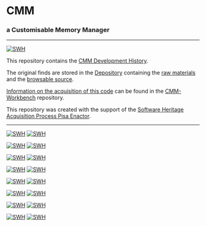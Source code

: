 # CMM

### a Customisable Memory Manager 

-------------------
[![SWH](https://archive.softwareheritage.org/badge/origin/https://github.com/Unipisa/CMM/)](https://archive.softwareheritage.org/browse/origin/https://github.com/Unipisa/CMM/)

This repository contains the 
[CMM Development History](https://github.com/Unipisa/CMM/tree/SourceCode/). 

The original finds are stored in the [Depository](https://github.com/Unipisa/CMM-Depository) 
containing the
[raw materials](https://github.com/Unipisa/CMM-Depository/tree/master/raw_materials) and the
[browsable source](https://github.com/Unipisa/CMM-Depository/tree/master/browsable_source).

[Information on the acquisition of this code](https://github.com/Unipisa/CMM-Workbench/tree/master/metadata) can be found in the [CMM-Workbench](https://github.com/Unipisa/CMM-Workbench) repository.

This repository was created with the support of the 
[Software Heritage Acquisition Process Pisa Enactor](https://github.com/Unipisa/SWHAPPE).


-------------------

[![SWH](https://archive.softwareheritage.org/badge/swh:1:rel:05fd7b1aa888262c8993250ac9b8f929569f99f0;origin=https://github.com/Unipisa/CMM/)](https://archive.softwareheritage.org/swh:1:rel:05fd7b1aa888262c8993250ac9b8f929569f99f0;origin=https://github.com/Unipisa/CMM/)
[![SWH](https://archive.softwareheritage.org/badge/swh:1:rev:c0f12bb6f3ea8f1350371695b42990a5c2eb93f2;origin=https://github.com/Unipisa/CMM/)](https://archive.softwareheritage.org/swh:1:rev:c0f12bb6f3ea8f1350371695b42990a5c2eb93f2;origin=https://github.com/Unipisa/CMM/)


[![SWH](https://archive.softwareheritage.org/badge/swh:1:rel:a6a00f689665e8e5b730fb4706b03c463146259a;origin=https://github.com/Unipisa/CMM/)](https://archive.softwareheritage.org/swh:1:rel:a6a00f689665e8e5b730fb4706b03c463146259a;origin=https://github.com/Unipisa/CMM/)
[![SWH](https://archive.softwareheritage.org/badge/swh:1:rev:55778ad8b99c136e1886959c1f1333c776df14e1;origin=https://github.com/Unipisa/CMM/)](https://archive.softwareheritage.org/swh:1:rev:55778ad8b99c136e1886959c1f1333c776df14e1;origin=https://github.com/Unipisa/CMM/)


[![SWH](https://archive.softwareheritage.org/badge/swh:1:rel:d40abc0a366dfcbff7409a745888325459ca26cf;origin=https://github.com/Unipisa/CMM/)](https://archive.softwareheritage.org/swh:1:rel:d40abc0a366dfcbff7409a745888325459ca26cf;origin=https://github.com/Unipisa/CMM/)
[![SWH](https://archive.softwareheritage.org/badge/swh:1:rev:cfa29670480cf0d5f09f5e3055e530dec3e6ff65;origin=https://github.com/Unipisa/CMM/)](https://archive.softwareheritage.org/swh:1:rev:cfa29670480cf0d5f09f5e3055e530dec3e6ff65;origin=https://github.com/Unipisa/CMM/)


[![SWH](https://archive.softwareheritage.org/badge/swh:1:rel:401c2dc3baa2602dc890a98b1c786551b7c92825;origin=https://github.com/Unipisa/CMM/)](https://archive.softwareheritage.org/swh:1:rel:401c2dc3baa2602dc890a98b1c786551b7c92825;origin=https://github.com/Unipisa/CMM/)
[![SWH](https://archive.softwareheritage.org/badge/swh:1:rev:b2be05bf9df919837e45359f90f640bbd6975330;origin=https://github.com/Unipisa/CMM/)](https://archive.softwareheritage.org/swh:1:rev:b2be05bf9df919837e45359f90f640bbd6975330;origin=https://github.com/Unipisa/CMM/)


[![SWH](https://archive.softwareheritage.org/badge/swh:1:rel:853002f6382c62fbe84c0f488fff7bedece74910;origin=https://github.com/Unipisa/CMM/)](https://archive.softwareheritage.org/swh:1:rel:853002f6382c62fbe84c0f488fff7bedece74910;origin=https://github.com/Unipisa/CMM/)
[![SWH](https://archive.softwareheritage.org/badge/swh:1:rev:bf76b38a16a1c7c2b9b54c40b3d6e1471fe79c7b;origin=https://github.com/Unipisa/CMM/)](https://archive.softwareheritage.org/swh:1:rev:bf76b38a16a1c7c2b9b54c40b3d6e1471fe79c7b;origin=https://github.com/Unipisa/CMM/)


[![SWH](https://archive.softwareheritage.org/badge/swh:1:rel:be4708b6671b79d57e8509eea076c28c3c8a2dcc;origin=https://github.com/Unipisa/CMM/)](https://archive.softwareheritage.org/swh:1:rel:be4708b6671b79d57e8509eea076c28c3c8a2dcc;origin=https://github.com/Unipisa/CMM/)
[![SWH](https://archive.softwareheritage.org/badge/swh:1:rev:b9c41e1dc870c04d12224f01cf5ef2d18b035756;origin=https://github.com/Unipisa/CMM/)](https://archive.softwareheritage.org/swh:1:rev:b9c41e1dc870c04d12224f01cf5ef2d18b035756;origin=https://github.com/Unipisa/CMM/)


[![SWH](https://archive.softwareheritage.org/badge/swh:1:rel:a0ca5ea66637a9bd5af87d8c2410eef9f08129e3;origin=https://github.com/Unipisa/CMM/)](https://archive.softwareheritage.org/swh:1:rel:a0ca5ea66637a9bd5af87d8c2410eef9f08129e3;origin=https://github.com/Unipisa/CMM/)
[![SWH](https://archive.softwareheritage.org/badge/swh:1:rev:29c7c5881c0ff2ef9e3a96be37e6eaef9b33a201;origin=https://github.com/Unipisa/CMM/)](https://archive.softwareheritage.org/swh:1:rev:29c7c5881c0ff2ef9e3a96be37e6eaef9b33a201;origin=https://github.com/Unipisa/CMM/)


[![SWH](https://archive.softwareheritage.org/badge/swh:1:rel:8372fa3435e0c7d1f932ee4f53e7822675c9c787;origin=https://github.com/Unipisa/CMM/)](https://archive.softwareheritage.org/swh:1:rel:8372fa3435e0c7d1f932ee4f53e7822675c9c787;origin=https://github.com/Unipisa/CMM/)
[![SWH](https://archive.softwareheritage.org/badge/swh:1:rev:0e186db83a043dcfe9c666dd4c90f9e8d1b9234e;origin=https://github.com/Unipisa/CMM/)](https://archive.softwareheritage.org/swh:1:rev:0e186db83a043dcfe9c666dd4c90f9e8d1b9234e;origin=https://github.com/Unipisa/CMM/)

